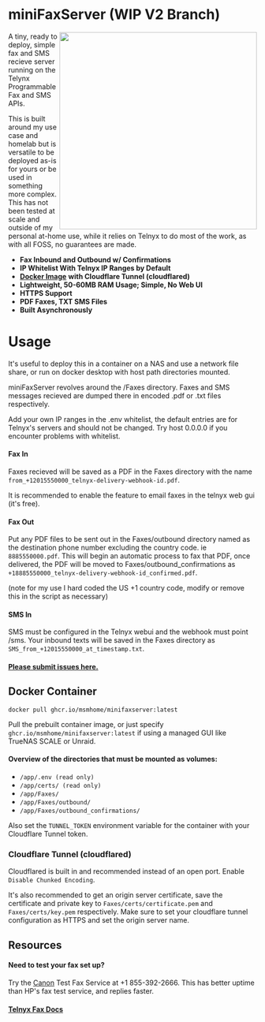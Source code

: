 # miniFaxServer (WIP V2 Branch)

<img align="right" width="400" height="400" src="https://i.imgur.com/pCU81k6.png">

A tiny, ready to deploy, simple fax and SMS recieve server running on the Telynx Programmable Fax and SMS APIs. 

This is built around my use case and homelab but is versatile to be deployed as-is for yours or be used in something more complex. This has not been tested at scale and outside of my personal at-home use, while it relies on Telnyx to do most of the work, as with all FOSS, no guarantees are made.

*   **Fax Inbound and Outbound w/ Confirmations**
*   **IP Whitelist With Telnyx IP Ranges by Default**
*   [**Docker Image**](https://github.com/msmhome/miniFaxServer/pkgs/container/minifaxserver/252967649?tag=main) **with Cloudflare Tunnel (cloudflared)**
*   **Lightweight, 50-60MB RAM Usage; Simple, No Web UI**
*   **HTTPS Support**
*   **PDF Faxes, TXT SMS Files**
*   **Built Asynchronously**

# Usage

It's useful to deploy this in a container on a NAS and use a network file share, or run on docker desktop with host path directories mounted.

miniFaxServer revolves around the /Faxes directory. Faxes and SMS messages recieved are dumped there in encoded .pdf or .txt files respectively. 

Add your own IP ranges in the .env whitelist, the default entries are for Telnyx's servers and should not be changed. Try host 0.0.0.0 if you encounter problems with whitelist.

#### Fax In

Faxes recieved will be saved as a PDF in the Faxes directory with the name `from_+12015550000_telnyx-delivery-webhook-id.pdf`.

It is recommended to enable the feature to email faxes in the telnyx web gui (it's free).

#### Fax Out

Put any PDF files to be sent out in the Faxes/outbound directory named as the destination phone number excluding the country code. ie `8885550000.pdf`. This will begin an automatic process to fax that PDF, once delivered, the PDF will be moved to Faxes/outbound\_confirmations as `+18885550000_telnyx-delivery-webhook-id_confirmed.pdf`.

(note for my use I hard coded the US +1 country code, modify or remove this in the script as necessary)

#### SMS In

SMS must be configured in the Telnyx webui and the webhook must point /sms. Your inbound texts will be saved in the Faxes directory as `SMS_from_+12015550000_at_timestamp.txt`.

#### [Please submit issues here.](https://github.com/msmhome/miniFaxServer/issues)

## Docker Container

`docker pull ghcr.io/msmhome/minifaxserver:latest`

Pull the prebuilt container image, or just specify `ghcr.io/msmhome/minifaxserver:latest` if using a managed GUI like TrueNAS SCALE or Unraid.

#### Overview of the directories that must be mounted as volumes:

*   `/app/.env (read only)`
*   `/app/certs/ (read only)`
*   `/app/Faxes/`
*   `/app/Faxes/outbound/`
*   `/app/Faxes/outbound_confirmations/`

Also set the `TUNNEL_TOKEN` environment variable for the container with your Cloudflare Tunnel token.  

### Cloudflare Tunnel (cloudflared)

Cloudflared is built in and recommended instead of an open port. Enable `Disable Chunked Encoding`. 

It's also recommended to get an origin server certificate, save the certificate and private key to `Faxes/certs/certificate.pem` and `Faxes/certs/key.pem` respectively. Make sure to set your cloudflare tunnel configuration as HTTPS and set the origin server name.  

## Resources

#### Need to test your fax set up?

Try the [Canon](https://community.usa.canon.com/t5/Desktop-Inkjet-Printers/G7020-FAX/m-p/295192/highlight/true#M17767) Test Fax Service at +1 855-392-2666. This has better uptime than HP's fax test service, and replies faster.

#### [Telnyx Fax Docs](https://developers.telnyx.com/docs/programmable-fax/get-started)
